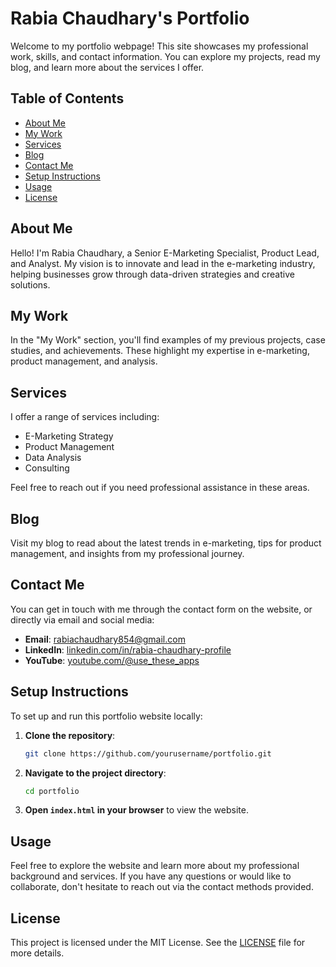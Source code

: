 # Rabia Chaudhary's Portfolio

Welcome to my portfolio webpage! This site showcases my professional work, skills, and contact information. You can explore my projects, read my blog, and learn more about the services I offer.

## Table of Contents

- [About Me](#about-me)
- [My Work](#my-work)
- [Services](#services)
- [Blog](#blog)
- [Contact Me](#contact-me)
- [Setup Instructions](#setup-instructions)
- [Usage](#usage)
- [License](#license)

## About Me

Hello! I'm Rabia Chaudhary, a Senior E-Marketing Specialist, Product Lead, and Analyst. My vision is to innovate and lead in the e-marketing industry, helping businesses grow through data-driven strategies and creative solutions.

## My Work

In the "My Work" section, you'll find examples of my previous projects, case studies, and achievements. These highlight my expertise in e-marketing, product management, and analysis.

## Services

I offer a range of services including:
- E-Marketing Strategy
- Product Management
- Data Analysis
- Consulting

Feel free to reach out if you need professional assistance in these areas.

## Blog

Visit my blog to read about the latest trends in e-marketing, tips for product management, and insights from my professional journey.

## Contact Me

You can get in touch with me through the contact form on the website, or directly via email and social media:

- **Email**: [rabiachaudhary854@gmail.com](rabiachaudhary854@gmail.com)
- **LinkedIn**: [linkedin.com/in/rabia-chaudhary-profile](https://linkedin.com/in/rabia-chaudhary-profile)
- **YouTube**: [youtube.com/@use_these_apps](https://www.youtube.com/channel/UCjxucQwWnM4109wCku8vomQ)

## Setup Instructions

To set up and run this portfolio website locally:

1. **Clone the repository**:
    ```bash
    git clone https://github.com/yourusername/portfolio.git
    ```
2. **Navigate to the project directory**:
    ```bash
    cd portfolio
    ```
3. **Open `index.html` in your browser** to view the website.

## Usage

Feel free to explore the website and learn more about my professional background and services. If you have any questions or would like to collaborate, don't hesitate to reach out via the contact methods provided.

## License

This project is licensed under the MIT License. See the [LICENSE](LICENSE) file for more details.
